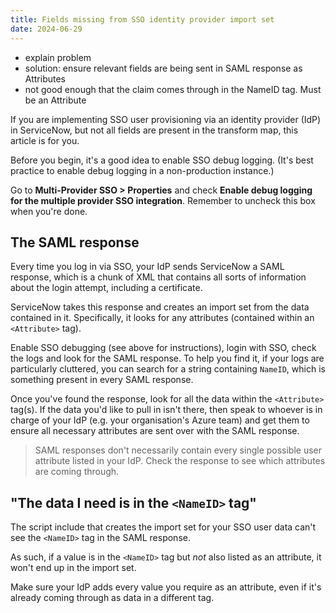 ```yaml
---
title: Fields missing from SSO identity provider import set
date: 2024-06-29
---
```


- explain problem
- solution: ensure relevant fields are being sent in SAML response as Attributes
- not good enough that the claim comes through in the NameID tag. Must be an Attribute

If you are implementing SSO user provisioning via an identity provider (IdP) in ServiceNow, but not all fields are present in the transform map, this article is for you.

Before you begin, it's a good idea to enable SSO debug logging. (It's best practice to enable debug logging in a non-production instance.)

Go to **Multi-Provider SSO > Properties** and check **Enable debug logging for the multiple provider SSO integration**. Remember to uncheck this box when you're done.

## The SAML response

Every time you log in via SSO, your IdP sends ServiceNow a SAML response, which is a chunk of XML that contains all sorts of information about the login attempt, including a certificate.

ServiceNow takes this response and creates an import set from the data contained in it. Specifically, it looks for any attributes (contained within an `<Attribute>` tag).

Enable SSO debugging (see above for instructions), login with SSO, check the logs and look for the SAML response. To help you find it, if your logs are particularly cluttered, you can search for a string containing `NameID`, which is something present in every SAML response.

Once you've found the response, look for all the data within the `<Attribute>` tag(s). If the data you'd like to pull in isn't there, then speak to whoever is in charge of your IdP (e.g. your organisation's Azure team) and get them to ensure all necessary attributes are sent over with the SAML response.

> SAML responses don't necessarily contain every single possible user attribute listed in your IdP. Check the response to see which attributes are coming through.

## "The data I need is in the `<NameID>` tag"

The script include that creates the import set for your SSO user data can't see the `<NameID>` tag in the SAML response.

As such, if a value is in the `<NameID>` tag but _not_ also listed as an attribute, it won't end up in the import set.

Make sure your IdP adds every value you require as an attribute, even if it's already coming through as data in a different tag.
